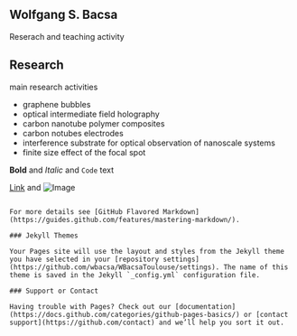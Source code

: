 ## Wolfgang S. Bacsa 

Reserach and teaching activity 

## Research

main research activities 

- graphene bubbles
- optical intermediate field holography
- carbon nanotube polymer composites
- carbon notubes electrodes
- interference substrate for optical observation of nanoscale systems
- finite size effect of the focal spot


**Bold** and _Italic_ and `Code` text

[Link](url) and ![Image](src)
```

For more details see [GitHub Flavored Markdown](https://guides.github.com/features/mastering-markdown/).

### Jekyll Themes

Your Pages site will use the layout and styles from the Jekyll theme you have selected in your [repository settings](https://github.com/wbacsa/WBacsaToulouse/settings). The name of this theme is saved in the Jekyll `_config.yml` configuration file.

### Support or Contact

Having trouble with Pages? Check out our [documentation](https://docs.github.com/categories/github-pages-basics/) or [contact support](https://github.com/contact) and we’ll help you sort it out.
